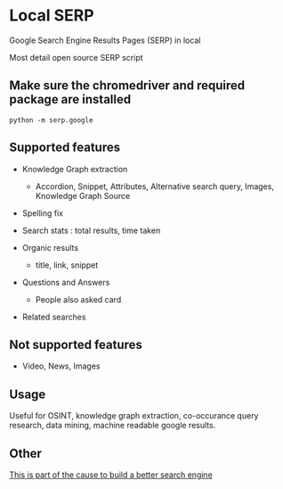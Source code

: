 # Local SERP

Google Search Engine Results Pages (SERP) in local


Most detail open source SERP script

## Make sure the chromedriver and required package are installed

```
python -m serp.google
```

## Supported features

* Knowledge Graph extraction

    - Accordion, Snippet, Attributes, Alternative search query, Images, Knowledge Graph Source

* Spelling fix

* Search stats : total results, time taken

* Organic results

    - title, link, snippet

* Questions and Answers

    - People also asked card

* Related searches

## Not supported features

* Video, News, Images

## Usage

Useful for OSINT, knowledge graph extraction, co-occurance query research, data mining, machine readable google results.


## Other

[This is part of the cause to build a better search engine](https://theblackcat102.github.io/designing-a-simple-search-engine/)
